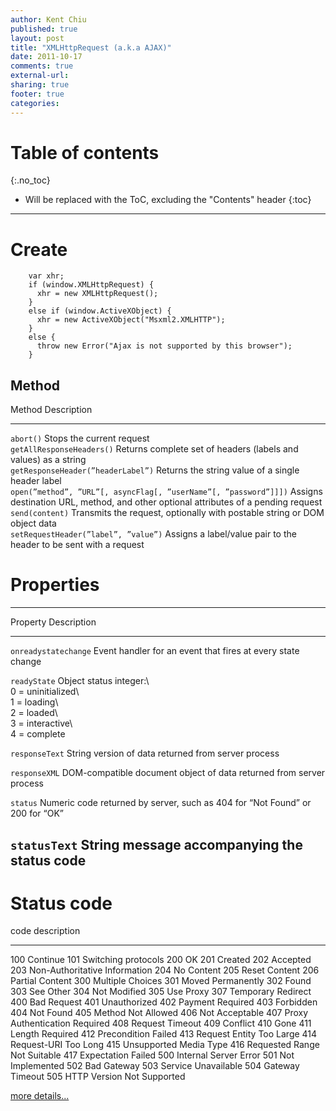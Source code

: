 ```yaml
---
author: Kent Chiu
published: true
layout: post
title: "XMLHttpRequest (a.k.a AJAX)"
date: 2011-10-17
comments: true
external-url:
sharing: true
footer: true
categories:
---
```



# Table of contents
{:.no_toc}

* Will be replaced with the ToC, excluding the "Contents" header
{:toc}

----------------------------------------------------------------


Create
======



```
    var xhr;
    if (window.XMLHttpRequest) {   
      xhr = new XMLHttpRequest();
    }
    else if (window.ActiveXObject) {   
      xhr = new ActiveXObject("Msxml2.XMLHTTP");
    }
    else {   
      throw new Error("Ajax is not supported by this browser"); 
    }

```

Method
------

  Method                                                             Description
  ------------------------------------------------------------------ ------------------------------------------------------------------------------------- -- --
  `abort()`                                                          Stops the current request                                                                
  `getAllResponseHeaders()`                                          Returns complete set of headers (labels and values) as a string                          
  `getResponseHeader(”headerLabel”)`                                 Returns the string value of a single header label                                        
  `open(”method”, ”URL”[, asyncFlag[, ”userName”[, ”password”]]])`   Assigns destination URL, method, and other optional attributes of a pending request      
  `send(content)`                                                    Transmits the request, optionally with postable string or DOM object data                
  `setRequestHeader(”label”, ”value”)`                               Assigns a label/value pair to the header to be sent with a request                       

Properties
==========

  -----------------------------------------------------------------------------------------------------------
  Property               Description
  ---------------------- ------------------------------------------------------------------------------ -- --
  `onreadystatechange`   Event handler for an event that fires at every state change                       

  `readyState`           Object status integer:\                                                           
                          0 = uninitialized\                                                               
                          1 = loading\                                                                     
                          2 = loaded\                                                                      
                          3 = interactive\                                                                 
                          4 = complete                                                                     

  `responseText`         String version of data returned from server process                               

  `responseXML`          DOM-compatible document object of data returned from server process               

  `status`               Numeric code returned by server, such as 404 for “Not Found” or 200 for “OK”      

  `statusText`           String message accompanying the status code                                       
  -----------------------------------------------------------------------------------------------------------

Status code
===========

  code   description
  ------ -------------------------------
  100    Continue
  101    Switching protocols
  200    OK
  201    Created
  202    Accepted
  203    Non-Authoritative Information
  204    No Content
  205    Reset Content
  206    Partial Content
  300    Multiple Choices
  301    Moved Permanently
  302    Found
  303    See Other
  304    Not Modified
  305    Use Proxy
  307    Temporary Redirect
  400    Bad Request
  401    Unauthorized
  402    Payment Required
  403    Forbidden
  404    Not Found
  405    Method Not Allowed
  406    Not Acceptable
  407    Proxy Authentication Required
  408    Request Timeout
  409    Conflict
  410    Gone
  411    Length Required
  412    Precondition Failed
  413    Request Entity Too Large
  414    Request-URI Too Long
  415    Unsupported Media Type
  416    Requested Range Not Suitable
  417    Expectation Failed
  500    Internal Server Error
  501    Not Implemented
  502    Bad Gateway
  503    Service Unavailable
  504    Gateway Timeout
  505    HTTP Version Not Supported

[more
details...](http://www.w3.org/Protocols/rfc2616/rfc2616-sec10.html#sec10 "http://www.w3.org/Protocols/rfc2616/rfc2616-sec10.html#sec10")
